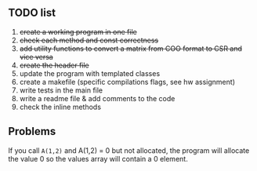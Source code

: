 ## TODO list

1. ~~create a working program in one file~~
2. ~~check each method and const correctness~~
3. ~~add utility functions to convert a matrix from COO format to CSR and vice versa~~
4. ~~create the header file~~
5. update the program with templated classes
6. create a makefile (specific compilations flags, see hw assignment)
7. write tests in the main file 
8. write a readme file & add comments to the code
9. check the inline methods


## Problems
If you call `A(1,2)` and A(1,2) = 0 but not allocated, the program will allocate the value 0 so the values array will 
contain a 0 element.